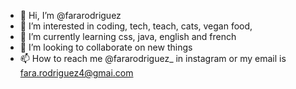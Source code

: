 - 👋 Hi, I’m @fararodriguez
- 👀 I’m interested in coding, tech, teach, cats, vegan food, 
- 🌱 I’m currently learning css, java, english and french
- 💞️ I’m looking to collaborate on new things
- 📫 How to reach me @fararodriguez_ in instagram or my email is fara.rodriguez4@gmai.com

<!---
fararodriguez/fararodriguez is a ✨ special ✨ repository because its `README.md` (this file) appears on your GitHub profile.
You can click the Preview link to take a look at your changes.
--->
